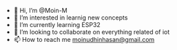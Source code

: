 - 👋 Hi, I’m @Moin-M
- 👀 I’m interested in learnig new concepts
- 🌱 I’m currently learning ESP32
- 💞️ I’m looking to collaborate on everything related of iot
- 📫 How to reach me moinudhinhasan@gmail.com

<!---
Moin-M/Moin-M is a ✨ special ✨ repository because its `README.md` (this file) appears on your GitHub profile.
You can click the Preview link to take a look at your changes.
--->
